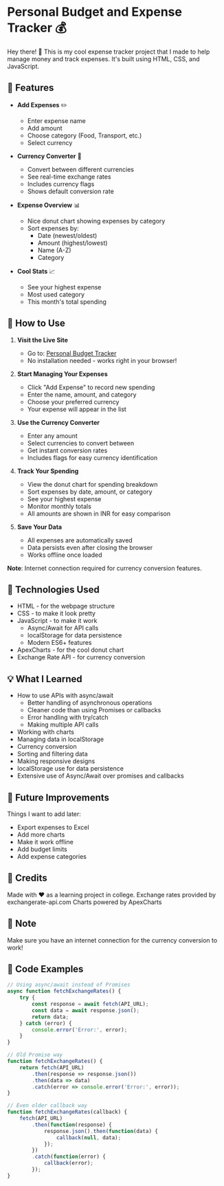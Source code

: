# Personal Budget and Expense Tracker 💰

Hey there! 👋 This is my cool expense tracker project that I made to help manage money and track expenses. It's built using HTML, CSS, and JavaScript.

## 🌟 Features

- **Add Expenses** ✏️
  - Enter expense name
  - Add amount
  - Choose category (Food, Transport, etc.)
  - Select currency

- **Currency Converter** 🔄
  - Convert between different currencies
  - See real-time exchange rates
  - Includes currency flags
  - Shows default conversion rate

- **Expense Overview** 📊
  - Nice donut chart showing expenses by category
  - Sort expenses by:
    - Date (newest/oldest)
    - Amount (highest/lowest)
    - Name (A-Z)
    - Category

- **Cool Stats** 📈
  - See your highest expense
  - Most used category
  - This month's total spending

## 🚀 How to Use

1. **Visit the Live Site**
   - Go to: [Personal Budget Tracker](https://ujjwal4dev.github.io/Expense-Tracker/)
   - No installation needed - works right in your browser!

2. **Start Managing Your Expenses**
   - Click "Add Expense" to record new spending
   - Enter the name, amount, and category
   - Choose your preferred currency
   - Your expense will appear in the list

3. **Use the Currency Converter**
   - Enter any amount
   - Select currencies to convert between
   - Get instant conversion rates
   - Includes flags for easy currency identification

4. **Track Your Spending**
   - View the donut chart for spending breakdown
   - Sort expenses by date, amount, or category
   - See your highest expense
   - Monitor monthly totals
   - All amounts are shown in INR for easy comparison

5. **Save Your Data**
   - All expenses are automatically saved
   - Data persists even after closing the browser
   - Works offline once loaded

**Note**: Internet connection required for currency conversion features.

## 🔧 Technologies Used

- HTML - for the webpage structure
- CSS - to make it look pretty
- JavaScript - to make it work
  - Async/Await for API calls
  - localStorage for data persistence
  - Modern ES6+ features
- ApexCharts - for the cool donut chart
- Exchange Rate API - for currency conversion

## 💡 What I Learned

- How to use APIs with async/await
  - Better handling of asynchronous operations
  - Cleaner code than using Promises or callbacks
  - Error handling with try/catch
  - Making multiple API calls
- Working with charts
- Managing data in localStorage
- Currency conversion
- Sorting and filtering data
- Making responsive designs
- localStorage use for data persistence
- Extensive use of Async/Await over promises and callbacks

## 🎯 Future Improvements

Things I want to add later:
- Export expenses to Excel
- Add more charts
- Make it work offline
- Add budget limits
- Add expense categories

## 👋 Credits

Made with ❤️ as a learning project in college.
Exchange rates provided by exchangerate-api.com
Charts powered by ApexCharts

## 📝 Note

Make sure you have an internet connection for the currency conversion to work!

## 📝 Code Examples

```javascript
// Using async/await instead of Promises
async function fetchExchangeRates() {
    try {
        const response = await fetch(API_URL);
        const data = await response.json();
        return data;
    } catch (error) {
        console.error('Error:', error);
    }
}

// Old Promise way
function fetchExchangeRates() {
    return fetch(API_URL)
        .then(response => response.json())
        .then(data => data)
        .catch(error => console.error('Error:', error));
}

// Even older callback way
function fetchExchangeRates(callback) {
    fetch(API_URL)
        .then(function(response) {
            response.json().then(function(data) {
                callback(null, data);
            });
        })
        .catch(function(error) {
            callback(error);
        });
}
